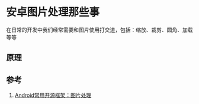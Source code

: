 # 安卓图片处理那些事
在日常的开发中我们经常需要和图片使用打交道，包括：缩放、裁剪、圆角、加载等等
## 原理
## 参考
1. [Android常用开源框架：图片处理
](https://www.jianshu.com/p/ca850638eb9d)